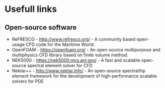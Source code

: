 Usefull links
=============

Open-source software
--------------------

+ ReFRESCO - <http://www.refresco.org/> - A community based open-usage CFD code for the Maritime World.
+ OpenFOAM - <https://openfoam.org/> - An open-source multipurpose and multiphysics CFD library based on finite volume method.
+ NEK5000  - <https://nek5000.mcs.anl.gov/> - A fast and scalable open-source spectral element solver for CFD
+ Nektar++ - <http://www.nektar.info/> - An open-source spectral/hp element framework for the development of high-performance scalable solvers for PDE


